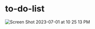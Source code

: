 # to-do-list
![Screen Shot 2023-07-01 at 10 25 13 PM](https://github.com/cejimenez57/to-do-list/assets/49210329/6cba68dc-c078-4e25-b0b0-868635dca083)
